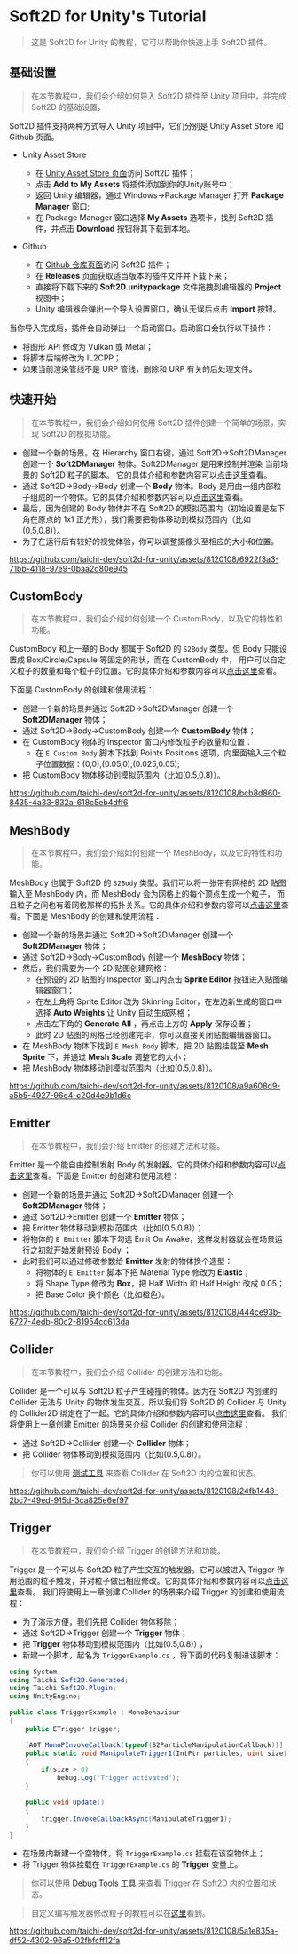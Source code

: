 # Soft2D for Unity's Tutorial

> 这是 Soft2D for Unity 的教程，它可以帮助你快速上手 Soft2D 插件。

## 基础设置

> 在本节教程中，我们会介绍如何导入 Soft2D 插件至 Unity 项目中，并完成 Soft2D 的基础设置。

Soft2D 插件支持两种方式导入 Unity 项目中，它们分别是 Unity Asset Store 和 Github 页面。

- Unity Asset Store
   - 在 [Unity Asset Store 页面](https://assetstore.unity.com/packages/tools/utilities/odin-inspector-and-serializer-89041)访问 Soft2D 插件；
   - 点击 **Add to My Assets** 将插件添加到你的Unity账号中；
   - 返回 Unity 编辑器，通过 Windows->Package Manager 打开 **Package Manager** 窗口;
   - 在 Package Manager 窗口选择 **My Assets** 选项卡，找到 Soft2D 插件，并点击 **Download** 按钮将其下载到本地。

- Github 
   - 在 [Github 仓库页面](https://github.com/taichi-dev/soft2d-for-unity)访问 Soft2D 插件；
   - 在 **Releases** 页面获取适当版本的插件文件并下载下来；
   - 直接将下载下来的 **Soft2D.unitypackage** 文件拖拽到编辑器的 **Project** 视图中；
   - Unity 编辑器会弹出一个导入设置窗口，确认无误后点击 **Import** 按钮。

当你导入完成后，插件会自动弹出一个启动窗口。启动窗口会执行以下操作：

- 将图形 API 修改为 Vulkan 或 Metal；
- 将脚本后端修改为 IL2CPP；
- 如果当前渲染管线不是 URP 管线，删除和 URP 有关的后处理文件。

## 快速开始

> 在本节教程中，我们会介绍如何使用 Soft2D 插件创建一个简单的场景，实现 Soft2D 的模拟功能。

- 创建一个新的场景。在 Hierarchy 窗口右键，通过 Soft2D->Soft2DManager 创建一个 **Soft2DManager** 物体。Soft2DManager 是用来控制并渲染
当前场景的 Soft2D 粒子的脚本。 它的具体介绍和参数内容可以[点击这里](./Soft2DManager.md)查看。
- 通过 Soft2D->Body->Body 创建一个 **Body** 物体。Body 是用由一组内部粒子组成的一个物体。它的具体介绍和参数内容可以[点击这里](./Body.md)查看。
- 最后，因为创建的 Body 物体并不在 Soft2D 的模拟范围内（初始设置是左下角在原点的 1x1 正方形），我们需要把物体移动到模拟范围内（比如(0.5,0.8)）。
- 为了在运行后有较好的视觉体验，你可以调整摄像头至相应的大小和位置。

https://github.com/taichi-dev/soft2d-for-unity/assets/8120108/6922f3a3-71bb-4118-97e9-0baa2d80e945


## CustomBody

> 在本节教程中，我们会介绍如何创建一个 CustomBody，以及它的特性和功能。

CustomBody 和上一章的 Body 都属于 Soft2D 的 `S2Body` 类型。但 Body 只能设置成 Box/Circle/Capsule 等固定的形状，而在 CustomBody 中，
用户可以自定义粒子的数量和每个粒子的位置。它的具体介绍和参数内容可以[点击这里](./Body.md)查看。

下面是 CustomBody 的创建和使用流程：
- 创建一个新的场景并通过 Soft2D->Soft2DManager 创建一个 **Soft2DManager** 物体；
- 通过 Soft2D->Body->CustomBody 创建一个 **CustomBody** 物体；
- 在 CustomBody 物体的 Inspector 窗口内修改粒子的数量和位置：
  - 在 `E Custom Body` 脚本下找到 Points Positions 选项，向里面输入三个粒子位置数据：(0,0),(0.05,0),(0.025,0.05);
- 把 CustomBody 物体移动到模拟范围内（比如(0.5,0.8)）。


https://github.com/taichi-dev/soft2d-for-unity/assets/8120108/bcb8d860-8435-4a33-832a-618c5eb4dff6


## MeshBody

> 在本节教程中，我们会介绍如何创建一个 MeshBody，以及它的特性和功能。

MeshBody 也属于 Soft2D 的 `S2Body` 类型。我们可以将一张带有网格的 2D 贴图输入至 MeshBody 内，而 MeshBody 会为网格上的每个顶点生成一个粒子，
而且粒子之间也有着网格那样的拓扑关系。它的具体介绍和参数内容可以[点击这里](./Body.md)查看。下面是 MeshBody 的创建和使用流程：

- 创建一个新的场景并通过 Soft2D->Soft2DManager 创建一个 **Soft2DManager** 物体；
- 通过 Soft2D->Body->CustomBody 创建一个 **MeshBody** 物体；
- 然后，我们需要为一个 2D 贴图创建网格：
  - 在预设的 2D 贴图的 Inspector 窗口内点击 **Sprite Editor** 按钮进入贴图编辑器窗口；
  - 在左上角将 Sprite Editor 改为 Skinning Editor，在左边新生成的窗口中选择 **Auto Weights** 让 Unity 自动生成网格；
  - 点击左下角的 **Generate All** ，再点击上方的 **Apply** 保存设置；
  - 此时 2D 贴图的网格已经创建完毕，你可以直接关闭贴图编辑器窗口。
- 在 MeshBody 物体下找到 `E Mesh Body` 脚本，把 2D 贴图挂载至 **Mesh Sprite** 下，并通过 **Mesh Scale** 调整它的大小；
- 把 MeshBody 物体移动到模拟范围内（比如(0.5,0.8)）。

https://github.com/taichi-dev/soft2d-for-unity/assets/8120108/a9a608d9-a5b5-4927-96e4-c20d4e9b1d6c

## Emitter

> 在本节教程中，我们会介绍 Emitter 的创建方法和功能。

Emitter 是一个能自由控制发射 Body 的发射器。它的具体介绍和参数内容可以[点击这里](./Emitter.md)查看。下面是 Emitter 的创建和使用流程：

- 创建一个新的场景并通过 Soft2D->Soft2DManager 创建一个 **Soft2DManager** 物体；
- 通过 Soft2D->Emitter 创建一个 **Emitter** 物体；
- 把 Emitter 物体移动到模拟范围内（比如(0.5,0.8)）；
- 将物体的 `E Emitter` 脚本下勾选 Emit On Awake，这样发射器就会在场景运行之初就开始发射预设 Body ；
- 此时我们可以通过修改参数给 **Emitter** 发射的物体换个造型：
  - 将物体的 `E Emitter` 脚本下把 Material Type 修改为 **Elastic**；
  - 将 Shape Type 修改为 **Box**，把 Half Width 和 Half Height 改成 0.05；
  - 把 Base Color 换个颜色（比如橙色）。

https://github.com/taichi-dev/soft2d-for-unity/assets/8120108/444ce93b-6727-4edb-80c2-81954cc613da

## Collider

> 在本节教程中，我们会介绍 Collider 的创建方法和功能。

Collider 是一个可以与 Soft2D 粒子产生碰撞的物体。因为在 Soft2D 内创建的 Collider 无法与 Unity 的物体发生交互，所以我们将 Soft2D 的
Collider 与 Unity 的 Collider2D 绑定在了一起。它的具体介绍和参数内容可以[点击这里](./Collider.md)查看。
我们将使用上一章创建 Emitter 的场景来介绍 Collider 的创建和使用流程：

- 通过 Soft2D->Collider 创建一个 **Collider** 物体；
- 把 Collider 物体移动到模拟范围内（比如(0.5,0.8)）。

> 你可以使用 [测试工具](./DebugTools.md) 来查看 Collider 在 Soft2D 内的位置和状态。

https://github.com/taichi-dev/soft2d-for-unity/assets/8120108/24fb1448-2bc7-49ed-915d-3ca825e6ef97

## Trigger

> 在本节教程中，我们会介绍 Trigger 的创建方法和功能。

Trigger 是一个可以与 Soft2D 粒子产生交互的触发器。它可以被进入 Trigger 作用范围的粒子触发，并对粒子做出相应修改。它的具体介绍和参数内容可以[点击这里](./Trigger.md)查看。
我们将使用上一章创建 Collider 的场景来介绍 Trigger 的创建和使用流程：

- 为了演示方便，我们先把 Collider 物体移除；
- 通过 Soft2D->Trigger 创建一个 **Trigger** 物体；
- 把 **Trigger** 物体移动到模拟范围内（比如(0.5,0.8)）；
- 新建一个脚本，起名为 `TriggerExample.cs` ，将下面的代码复制进该脚本：
```csharp
using System;
using Taichi.Soft2D.Generated;
using Taichi.Soft2D.Plugin;
using UnityEngine;

public class TriggerExample : MonoBehaviour
{
    public ETrigger trigger;

    [AOT.MonoPInvokeCallback(typeof(S2ParticleManipulationCallback))]
    public static void ManipulateTrigger1(IntPtr particles, uint size)
    {
        if(size > 0)
            Debug.Log("Trigger activated");
    }

    public void Update()
    {
        trigger.InvokeCallbackAsync(ManipulateTrigger1);
    }
}

```
- 在场景内新建一个空物体，将 `TriggerExample.cs` 挂载在该空物体上；
- 将 Trigger 物体挂载在 `TriggerExample.cs` 的 **Trigger** 变量上。

> 你可以使用 [Debug Tools 工具](./DebugTools.md) 来查看 Trigger 在 Soft2D 内的位置和状态。

> 自定义编写触发器修改粒子的教程可以在[这里](./CustomTrigger.md)看到。

https://github.com/taichi-dev/soft2d-for-unity/assets/8120108/5a1e835a-df52-4302-96a5-02fbfcff12fa
